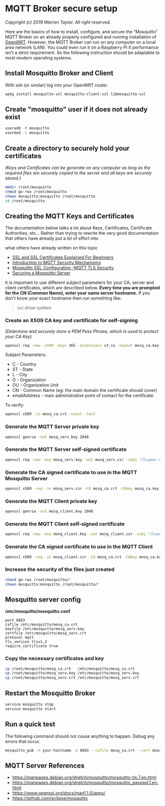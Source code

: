 # MQTT Broker secure setup
*Copyright (c) 2019 Warren Taylor.  All right reserved.*

Here are the basics of how to install, configure, and secure the “Mosquitto” MQTT Broker on an already properly configured and running installation of [OpenWRT](https://openwrt.org/). However, the MQTT Broker can run on any computer on a local area network (LAN). You could even run it on a Raspberry PI if performance isn’t a strict requirement. So the following instruction should be adaptable to most modern operating systems.

## Install Mosquitto Broker and Client
With ssh (or similar) log into your OpenWRT router.
```bash
opkg install mosquitto-ssl mosquitto-client-ssl libmosquitto-ssl
```

## Create "mosquitto" user if it does not already exist
```bash
useradd -M mosquitto
usermod -L mosquitto
```

## Create a directory to securely hold your certificates
*(Keys and Certificates can be generate on any computer as long as the required files are securely copied to the server and all keys are securely stored.)*
```bash
mkdir /root/mosquitto
chmod go-rwx /root/mosquitto
chown mosquitto:mosquitto /root/mosquitto
cd /root/mosquitto
```

## Creating the MQTT Keys and Certificates
The documentation below talks a lot about Keys, Certificates, Certificate Authorities, etc...
Rather than trying to rewrite the very good documentation that others have already put a lot of effort into 

what others have already written on this topic 


* [SSL and SSL Certificates Explained For Beginners](http://www.steves-internet-guide.com/ssl-certificates-explained/)
* [Introduction to MQTT Security Mechanisms](http://www.steves-internet-guide.com/mqtt-security-mechanisms/)
* [Mosquitto SSL Configuration -MQTT TLS Security](http://www.steves-internet-guide.com/mosquitto-tls/)
* [Securing a Mosquitto Server](https://dzone.com/articles/mqtt-security-securing-a-mosquitto-server)




It is important to use different subject parameters for your CA, server and client certificates, which are described below.
**Every time you are prompted for the CN (Common Name), enter your same server hostname.**
If you don't know your exact hostname then run something like:
> uci show system

### Create an X509 CA key and certificate for self-signing
*(Determine and securely store a PEM Pass Phrase, which is used to protect your CA Key)*
```bash
openssl req -new -x509 -days 365 -extensions v3_ca -keyout mosq_ca.key -out mosq_ca.crt -subj "/C=CA/ST=BC/L=your-city/O=ca.your-domain.com/OU=ca/CN=your-hostname/emailAddress=your@email.com"
```
Subject Parameters:
* C - Country
* ST - State
* L - City
* O - Organization
* OU - Organization Unit
* CN - Common Name (eg: the main domain the certificate should cover)
* emailAddress - main administrative point of contact for the certificate

To verify:
```bash
openssl x509 -in mosq_ca.crt -noout -text
```

### Generate the MQTT Server private key
```bash
openssl genrsa -out mosq_serv.key 2048
```
### Generate the MQTT Server self-signed certificate
```bash
openssl req -new -key mosq_serv.key -out mosq_serv.csr -subj "/C=your-country/ST=your-state/L=your-city/O=server.your-domain.com/OU=server/CN=your-hostname/emailAddress=your@email.com"
```
### Generate the CA signed certificate to use in the MQTT Mosquitto Server
```bash
openssl x509 -req -in mosq_serv.csr -CA mosq_ca.crt -CAkey mosq_ca.key -CAcreateserial -out mosq_serv.crt -days 365
```

### Generate the MQTT Client private key
```bash
openssl genrsa -out mosq_client.key 2048
```

### Generate the MQTT Client self-signed certificate
```bash
openssl req -new -key mosq_client.key -out mosq_client.csr -subj "/C=your-country/ST=your-state/L=your-city/O=client.your-domain.com/OU=client/CN=your-hostname/emailAddress=your@email.com"
```

### Generate the CA signed certificate to use in the MQTT Client
```bash
openssl x509 -req -in mosq_client.csr -CA mosq_ca.crt -CAkey mosq_ca.key -CAcreateserial -out mosq_client.crt -days 365
```

### Increase the security of the files just created
```bash
chmod go-rwx /root/mosquitto/*
chown mosquitto:mosquitto /root/mosquitto/*
```

## Mosquitto server config
**/etc/mosquitto/mosquitto.conf**
```
port 8883
cafile /etc/mosquitto/mosq_ca.crt
keyfile /etc/mosquitto/mosq_serv.key
certfile /etc/mosquitto/mosq_serv.crt
protocol mqtt
tls_version tlsv1.2
require_certificate true
```

### Copy the necessary certificates and key
```bash
cp /root/mosquitto/mosq_ca.crt   /etc/mosquitto/mosq_ca.crt
cp /root/mosquitto/mosq_serv.key /etc/mosquitto/mosq_serv.key
cp /root/mosquitto/mosq_serv.crt /etc/mosquitto/mosq_serv.crt
```

## Restart the Mosquitto Broker
```bash
service mosquitto stop
service mosquitto start
```

## Run a quick test
The following command should not cause anything to happen.
Debug any errors that occur.
```bash
mosquitto_pub -h your-hostname -p 8883 --cafile mosq_ca.crt --cert mosq_serv.crt --key mosq_serv.key --debug --topic test/1 -m test
```

## MQTT Server References
* <https://manpages.debian.org/stretch/mosquitto/mosquitto-tls.7.en.html>
* <https://manpages.debian.org/stretch/mosquitto/mosquitto_passwd.1.en.html>
* <https://www.openssl.org/docs/man1.1.0/apps/>
* <https://github.com/eclipse/mosquitto>
